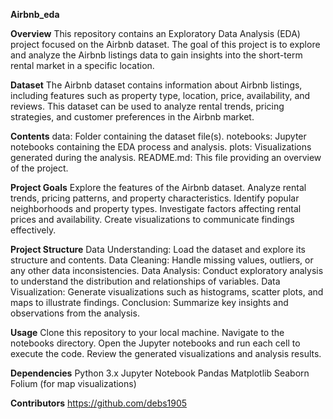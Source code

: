 **Airbnb_eda**

**Overview**
This repository contains an Exploratory Data Analysis (EDA) project focused on the Airbnb dataset. The goal of this project is to explore and analyze the Airbnb listings data to gain insights into the short-term rental market in a specific location.

**Dataset**
The Airbnb dataset contains information about Airbnb listings, including features such as property type, location, price, availability, and reviews. This dataset can be used to analyze rental trends, pricing strategies, and customer preferences in the Airbnb market.

**Contents**
data: Folder containing the dataset file(s). notebooks: Jupyter notebooks containing the EDA process and analysis. plots: Visualizations generated during the analysis. README.md: This file providing an overview of the project.

**Project Goals**
Explore the features of the Airbnb dataset. Analyze rental trends, pricing patterns, and property characteristics. Identify popular neighborhoods and property types. Investigate factors affecting rental prices and availability. Create visualizations to communicate findings effectively.

**Project Structure**
Data Understanding: Load the dataset and explore its structure and contents. Data Cleaning: Handle missing values, outliers, or any other data inconsistencies. Data Analysis: Conduct exploratory analysis to understand the distribution and relationships of variables. Data Visualization: Generate visualizations such as histograms, scatter plots, and maps to illustrate findings. Conclusion: Summarize key insights and observations from the analysis.

**Usage**
Clone this repository to your local machine. Navigate to the notebooks directory. Open the Jupyter notebooks and run each cell to execute the code. Review the generated visualizations and analysis results.

**Dependencies**
Python 3.x Jupyter Notebook Pandas Matplotlib Seaborn Folium (for map visualizations)

**Contributors**
https://github.com/debs1905
